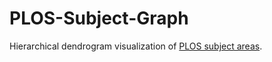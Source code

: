 # PLOS-Subject-Graph

Hierarchical dendrogram visualization of [PLOS subject areas](http://www.plosone.org/static/help#subjectAreas).
